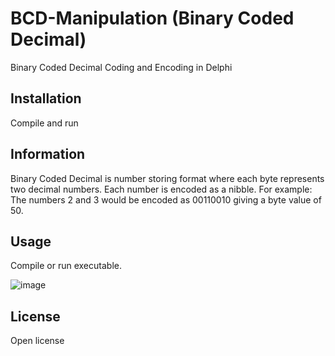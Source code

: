 # BCD-Manipulation (Binary Coded Decimal)
Binary Coded Decimal Coding and Encoding in Delphi

## Installation

Compile and run

## Information

Binary Coded Decimal is number storing format where each byte represents two decimal numbers. Each number is encoded as a nibble.
For example: The numbers 2 and 3 would be encoded as 00110010 giving a byte value of 50.

## Usage

Compile or run executable.

![image](https://user-images.githubusercontent.com/43900201/123048682-0282f900-d442-11eb-8c4b-01a394702107.png)

## License

Open license
